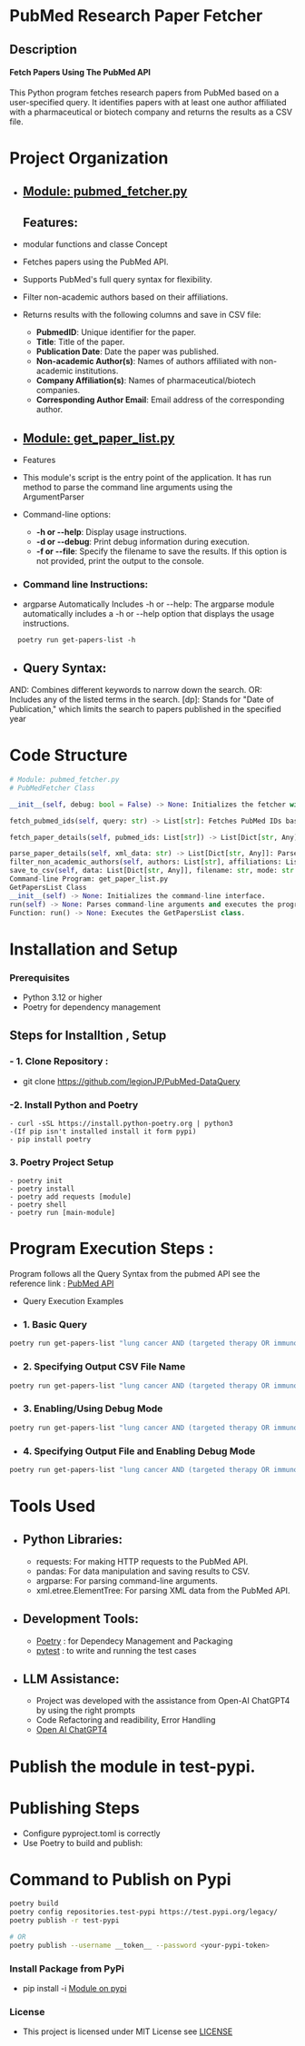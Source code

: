 #
# PubMed Research Paper Fetcher

## Description

#### Fetch Papers Using The PubMed API
This Python program fetches research papers from PubMed based on a user-specified query. It identifies papers with at least one author affiliated with a pharmaceutical or biotech company and returns the results as a CSV file.

# Project Organization

- ## [Module: pubmed_fetcher.py](pubmed-query/pubmed_fetcher/pubmed_fetcher.py)

  ## Features: 
- modular functions and classe Concept
- Fetches papers using the PubMed API.
- Supports PubMed's full query syntax for flexibility.
- Filter non-academic authors based on their affiliations.
- Returns results with the following columns and save in CSV file:
  - **PubmedID**: Unique identifier for the paper.
  - **Title**: Title of the paper.
  - **Publication Date**: Date the paper was published.
  - **Non-academic Author(s)**: Names of authors affiliated with non-academic institutions.
  - **Company Affiliation(s)**: Names of pharmaceutical/biotech companies.
  - **Corresponding Author Email**: Email address of the corresponding author.

- ## [Module: get_paper_list.py](/pubmed-query/get_paper_list/get_paper_list.py)

- Features
- This module's script is the entry point of the application. It has run method to parse the command line arguments using the ArgumentParser
- Command-line options:
  - **-h or --help**: Display usage instructions.
  - **-d or --debug**: Print debug information during execution.
  - **-f or --file**: Specify the filename to save the results. If this option is not provided, print the output to the console.

- ### Command line Instructions:

- argparse Automatically Includes -h or --help: The argparse module automatically includes a -h or --help option that displays the usage instructions. 
```
  poetry run get-papers-list -h
```
- ## Query Syntax:

AND: Combines different keywords to narrow down the search.
OR: Includes any of the listed terms in the search.
[dp]: Stands for "Date of Publication," which limits the search to papers published in the specified year


# Code Structure 

```py
# Module: pubmed_fetcher.py
# PubMedFetcher Class

__init__(self, debug: bool = False) -> None: Initializes the fetcher with optional debug mode.

fetch_pubmed_ids(self, query: str) -> List[str]: Fetches PubMed IDs based on the query.

fetch_paper_details(self, pubmed_ids: List[str]) -> List[Dict[str, Any]]: Fetches paper details for given PubMed IDs.

parse_paper_details(self, xml_data: str) -> List[Dict[str, Any]]: Parses XML data to extract paper details.
filter_non_academic_authors(self, authors: List[str], affiliations: List[str]) -> List[Dict[str, str]]: Filters non-academic authors based on company keywords.
save_to_csv(self, data: List[Dict[str, Any]], filename: str, mode: str = 'w') -> None: Saves data to a CSV file using pandas.
Command-line Program: get_paper_list.py
GetPapersList Class
__init__(self) -> None: Initializes the command-line interface.
run(self) -> None: Parses command-line arguments and executes the program logic.
Function: run() -> None: Executes the GetPapersList class.
```
# Installation and Setup

### Prerequisites
- Python 3.12 or higher
- Poetry for dependency management

## Steps for Installtion , Setup
### - 1. Clone Repository : 
   -  git clone https://github.com/legionJP/PubMed-DataQuery 

### -2. Install Python and Poetry
    - curl -sSL https://install.python-poetry.org | python3 
    -(If pip isn't installed install it form pypi)
    - pip install poetry
### 3. Poetry Project Setup 
    - poetry init
    - poetry install
    - poetry add requests [module]
    - poetry shell 
    - poetry run [main-module]

# Program Execution Steps :
Program follows all the Query Syntax from the pubmed API see the reference link : [PubMed API](https://www.ncbi.nlm.nih.gov/books/NBK25497/#chapter2.Usage_Guidelines_and_Requiremen)

- Query Execution Examples 
- ### 1. Basic Query

```bash
poetry run get-papers-list "lung cancer AND (targeted therapy OR immunotherapy) AND (pharma OR pharmaceutical OR biotech) AND 2023[dp]"
```
- ### 2. Specifying Output CSV File Name

```bash
poetry run get-papers-list "lung cancer AND (targeted therapy OR immunotherapy) AND (pharma OR pharmaceutical OR biotech) AND 2023[dp]" -f lung_cancer_results.csv
```
- ### 3. Enabling/Using Debug Mode

```bash
poetry run get-papers-list "lung cancer AND (targeted therapy OR immunotherapy) AND (pharma OR pharmaceutical OR biotech) AND 2023[dp]" -d
```
- ### 4. Specifying Output File and Enabling Debug Mode

```bash
poetry run get-papers-list "lung cancer AND (targeted therapy OR immunotherapy) AND (pharma OR pharmaceutical OR biotech) AND 2023[dp]" -f lung_cancer_results.csv -d
```

# Tools Used

- ## Python Libraries:

    - requests: For making HTTP requests to the PubMed API.
    - pandas: For data manipulation and saving results to CSV.
    - argparse: For parsing command-line arguments.
    - xml.etree.ElementTree: For parsing XML data from the PubMed API.
- ## Development Tools:
    - [Poetry](https://python-poetry.org/docs/)    : for Dependecy Management and Packaging
    - [pytest](https://docs.pytest.org/en/stable/) : to write and running the test cases
    
- ## LLM Assistance: 
    - Project was developed with the assistance from Open-AI ChatGPT4 by using the right prompts
    - Code Refactoring and readibility, Error Handling
    - [Open AI ChatGPT4](https://chatgpt.com/share/67ce4517-b6c4-8012-9db2-42090ff54487)


# Publish the module in test-pypi.

# Publishing Steps
- Configure pyproject.toml is correctly
- Use Poetry to build and publish:

# Command to Publish on Pypi
```bash
poetry build
poetry config repositories.test-pypi https://test.pypi.org/legacy/
poetry publish -r test-pypi

# OR
poetry publish --username __token__ --password <your-pypi-token>
```

### Install Package from PyPi 
- pip install -i [Module on pypi](https://test.pypi.org/...)

### License 
- This project is licensed under MIT License see [LICENSE](/LICENSE)
